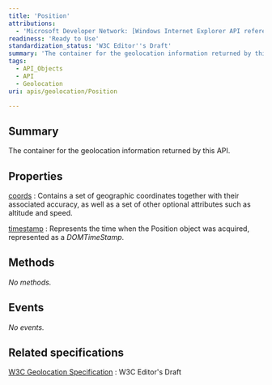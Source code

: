```yaml
---
title: 'Position'
attributions:
  - 'Microsoft Developer Network: [Windows Internet Explorer API reference Article](http://msdn.microsoft.com/en-us/library/ie/hh828809%28v=vs.85%29.aspx)'
readiness: 'Ready to Use'
standardization_status: 'W3C Editor''s Draft'
summary: 'The container for the geolocation information returned by this API.'
tags:
  - API_Objects
  - API
  - Geolocation
uri: apis/geolocation/Position

---
```

## Summary

The container for the geolocation information returned by this API.

## Properties

[coords](/apis/geolocation/Position/coords)
:   Contains a set of geographic coordinates together with their associated accuracy, as well as a set of other optional attributes such as altitude and speed.

[timestamp](/apis/geolocation/Position/timestamp)
:   Represents the time when the Position object was acquired, represented as a *DOMTimeStamp*.

## Methods

*No methods.*

## Events

*No events.*

## Related specifications

[W3C Geolocation Specification](http://dev.w3.org/geo/api/spec-source.html)
:   W3C Editor's Draft
